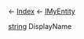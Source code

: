 ← [Index](Api-Index) ← [IMyEntity](VRage.Game.ModAPI.Ingame.IMyEntity)

[string](System.String) DisplayName

